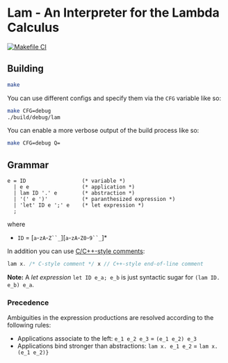 # Lam - An Interpreter for the Lambda Calculus

[![Makefile CI](https://github.com/leissa/lam/actions/workflows/makefile.yml/badge.svg)](https://github.com/leissa/lam/actions/workflows/makefile.yml)

## Building

```sh
make
```
You can use different configs and specify them via the `CFG` variable like so:
```sh
make CFG=debug
./build/debug/lam
```
You can enable a more verbose output of the build process like so:
```sh
make CFG=debug Q=
```

## Grammar

```ebnf
e = ID                  (* variable *)
  | e e                 (* application *)
  | lam ID '.' e        (* abstraction *)
  | '(' e ')'           (* paranthesized expression *)
  | 'let' ID e ';' e    (* let expression *)
  ;
```
where
* `ID` = [`a`-`zA`-`Z``_`][`a`-`zA`-`Z0`-`9``_`]*

In addition you can use [C/C++-style comments](https://en.cppreference.com/w/c/comment):
```c++
lam x. /* C-style comment */ x // C++-style end-of-line comment
```

**Note:** A *let expression* `let ID e_a; e_b` is just syntactic sugar for `(lam ID. e_b) e_a`.

### Precedence

Ambiguities in the expression productions are resolved according to the following rules:
* Applications associate to the left: `e_1 e_2 e_3` = `(e_1 e_2) e_3`
* Applications bind stronger than abstractions: `lam x. e_1 e_2` = `lam x. (e_1 e_2)}`
